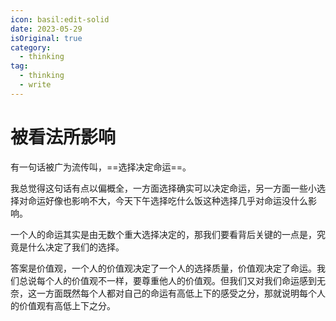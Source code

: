 ```yaml
---
icon: basil:edit-solid
date: 2023-05-29
isOriginal: true
category:
  - thinking
tag:
  - thinking
  - write
---
```


# 被看法所影响

有一句话被广为流传叫，==选择决定命运==。

我总觉得这句话有点以偏概全，一方面选择确实可以决定命运，另一方面一些小选择对命运好像也影响不大，今天下午选择吃什么饭这种选择几乎对命运没什么影响。

一个人的命运其实是由无数个重大选择决定的，那我们要看背后关键的一点是，究竟是什么决定了我们的选择。

答案是价值观，一个人的价值观决定了一个人的选择质量，价值观决定了命运。我们总说每个人的价值观不一样，要尊重他人的价值观。但我们又对我们命运感到无奈，这一方面既然每个人都对自己的命运有高低上下的感受之分，那就说明每个人的价值观有高低上下之分。

